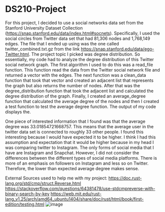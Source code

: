 # DS210-Project

For this project, I decided to use a social networks data set from the Stanford University Dataset Collection (https://snap.stanford.edu/data/index.html#socnets). Specifically, I used the social circles from Twitter data set that had 81,306 nodes and 1,768,149 edges. The file that I ended up using was the one called twitter_combined.txt.gz from the link https://snap.stanford.edu/data/ego-Twitter.html. The project topic I picked was degree distribution. So essentially, my code had to analyze the degree distribution of this Twitter social network graph. The first algorithm I used to do this was a read_file function. This function read the data from the Twitter social network file and returned a vector with the edges. The next function was a clean_data function that took that vector and created an adjacent list that represents the graph but also returns the number of nodes. After that was the degree_distribution function that took the adjacent list and calculated the degree distribution of the graph. Finally, I created an average_degree function that calculated the average degree of the nodes and then I created a test function to test the average degree function. The output of my code displays the. 

One piece of interested information that I found was that the average degree was 33.01854721668757. This means that the average user in the twitter data set is connected to roughly 33 other people. I found this interesting because I would have expected it to be higher. I think I had this assumption and expectation that it would be higher because in my head I was comparing twitter to Instagram. The only forms of social media that I have are Instagram and Snapchat. However, I did not consider the differences between the different types of social media platforms. There is more of an emphasis on followers on Instagram and less so on Twitter. Therefore, the lower than expected average degree makes sense.

External Sources used to help me with my project:
https://doc.rust-lang.org/std/cmp/struct.Reverse.html
https://stackoverflow.com/questions/64381478/use-stdcmpreverse-with-binary-search-by-key
https://web.mit.edu/rust-lang_v1.25/arch/amd64_ubuntu1404/share/doc/rust/html/book/first-edition/testing.html
![image](https://user-images.githubusercontent.com/132860299/236719710-80bc2e6c-7435-47a1-88e1-cc3646996791.png)

